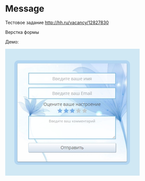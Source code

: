 # Message
Тестовое задание http://hh.ru/vacancy/12827830

Верстка формы

Демо:

![alt tag](https://github.com/tataabumova/Message/blob/master/img/demo.jpg)




